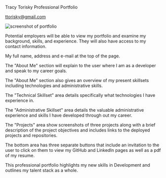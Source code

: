 Tracy Torisky Professional Portfolio

ttorisky@gmail.com

![screenshot of portfolio](/assets/Torisky-portfolio.png)

Potential employers will be able to view my portfolio and examine my background, skills, and experience.  They will also have access to my contact information.

 My full name, address and e-mail at the top of the page.

The "About Me" section will explain to the user where I am as a developer and speak to my career goals.  

The "About Me" section also gives an overview of my present skillsets including technologies and administrative skills.

The "Technical Skillset" area details specifically what technologies I have experience in.

The "Administrative Skillset" area details the valuable administrative experience and skills I have developed through out my career.

The "Projects" area show screenshots of three projects along with a brief description of the project objectives and includes links to the deployed projects and repositories.

The bottom area has three separate buttons that include an invitation to the user to click on them to view my GitHub and LinkedIn pages as well as a pdf of my resume.

This professional portfolio highlights my new skills in Development and outlines my talent stack as a whole.



